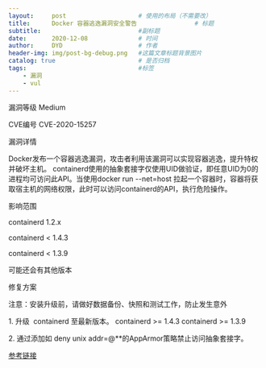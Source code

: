 ```yaml
---
layout:     post   				    # 使用的布局（不需要改）
title:      Docker 容器逃逸漏洞安全警告                # 标题
subtitle:                           #副标题
date:       2020-12-08 				# 时间
author:     DYD 				    # 作者
header-img: img/post-bg-debug.png 	#这篇文章标题背景图片
catalog: true 						# 是否归档
tags:								#标签
    - 漏洞
    - vul
---
```


漏洞等级 Medium

CVE编号 CVE-2020-15257

漏洞详情

Docker发布一个容器逃逸漏洞，攻击者利用该漏洞可以实现容器逃逸，提升特权并破坏主机。 containerd使用的抽象套接字仅使用UID做验证，即任意UID为0的进程均可访问此API。当使用docker run --net=host 拉起一个容器时，容器将获取宿主机的网络权限，此时可以访问containerd的API，执行危险操作。

影响范围

containerd 1.2.x

containerd < 1.4.3

containerd < 1.3.9

可能还会有其他版本

修复方案

注意：安装升级前，请做好数据备份、快照和测试工作，防止发生意外

1. 升级 
containerd 至最新版本。
containerd >= 1.4.3
containerd >= 1.3.9

2. 通过添加如 deny unix addr=@**的AppArmor策略禁止访问抽象套接字。

[参考链接](https://research.nccgroup.com/2020/11/30/technical-advisory-containerd-containerd-shim-api-exposed-to-host-network-containers-cve-2020-15257/)


